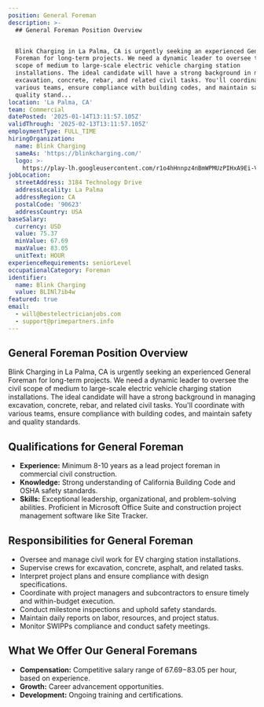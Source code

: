 ```yaml
---
position: General Foreman
description: >-
  ## General Foreman Position Overview


  Blink Charging in La Palma, CA is urgently seeking an experienced General
  Foreman for long-term projects. We need a dynamic leader to oversee the civil
  scope of medium to large-scale electric vehicle charging station
  installations. The ideal candidate will have a strong background in managing
  excavation, concrete, rebar, and related civil tasks. You'll coordinate with
  various teams, ensure compliance with building codes, and maintain safety and
  quality stand...
location: 'La Palma, CA'
team: Commercial
datePosted: '2025-01-14T13:11:57.105Z'
validThrough: '2025-02-13T13:11:57.105Z'
employmentType: FULL_TIME
hiringOrganization:
  name: Blink Charging
  sameAs: 'https://blinkcharging.com/'
  logo: >-
    https://play-lh.googleusercontent.com/r1o4hHnnpz4nBmWPMUzPIHxA9Ei-VcabK1yDpBVkCu19UOeZFBlBhD7-uE7q9TlSEJo
jobLocation:
  streetAddress: 3184 Technology Drive
  addressLocality: La Palma
  addressRegion: CA
  postalCode: '90623'
  addressCountry: USA
baseSalary:
  currency: USD
  value: 75.37
  minValue: 67.69
  maxValue: 83.05
  unitText: HOUR
experienceRequirements: seniorLevel
occupationalCategory: Foreman
identifier:
  name: Blink Charging
  value: BLINl7ib4w
featured: true
email:
  - will@bestelectricianjobs.com
  - support@primepartners.info
---
```




## General Foreman Position Overview

Blink Charging in La Palma, CA is urgently seeking an experienced General Foreman for long-term projects. We need a dynamic leader to oversee the civil scope of medium to large-scale electric vehicle charging station installations. The ideal candidate will have a strong background in managing excavation, concrete, rebar, and related civil tasks. You'll coordinate with various teams, ensure compliance with building codes, and maintain safety and quality standards.

## Qualifications for General Foreman

- **Experience:** Minimum 8-10 years as a lead project foreman in commercial civil construction.
- **Knowledge:** Strong understanding of California Building Code and OSHA safety standards.
- **Skills:** Exceptional leadership, organizational, and problem-solving abilities. Proficient in Microsoft Office Suite and construction project management software like Site Tracker.

## Responsibilities for General Foreman

- Oversee and manage civil work for EV charging station installations.
- Supervise crews for excavation, concrete, asphalt, and related tasks.
- Interpret project plans and ensure compliance with design specifications.
- Coordinate with project managers and subcontractors to ensure timely and within-budget execution.
- Conduct milestone inspections and uphold safety standards.
- Maintain daily reports on labor, resources, and project status.
- Monitor SWIPPs compliance and conduct safety meetings.

## What We Offer Our General Foremans

- **Compensation:** Competitive salary range of $67.69-$83.05 per hour, based on experience.
- **Growth:** Career advancement opportunities.
- **Development:** Ongoing training and certifications.